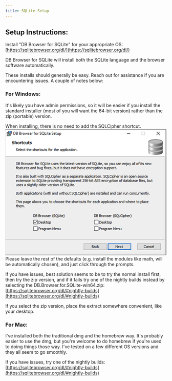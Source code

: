 ```yaml
---
title: SQLite Setup
---
```


## Setup Instructions:
Install "DB Browser for SQLite" for your appropriate OS:
[https://sqlitebrowser.org/dl/](https://sqlitebrowser.org/dl/)

DB Browser for SQLite will install both the SQLite language and the browser software automatically.

These installs should generally be easy. Reach out for assistance if you are encountering issues.
A couple of notes below:

### For Windows:
It's likely you have admin permissions, so it will be easier if you install the standard installer (most of you will want the 64-bit version) rather than the zip (portable) version.

When installing,
there is no need to add the SQLCipher shortcut.
![1c93eac7318b3ffff089224eca088892.png](./db_browser_for_sqlite_setup.png)
Please leave the rest of the defaults (e.g. install the modules like math, will be automatically chosen), and just click through the prompts.

If you have issues, best solution seems to be to try the normal install first, then try the zip version, and if it fails try one of the nightly builds instead by selecting the DB.Browser.for.SQLite-win64.zip: [https://sqlitebrowser.org/dl/#nightly-builds](https://sqlitebrowser.org/dl/#nightly-builds)

If you select the zip version, place the extract somewhere convenient, like your desktop.


### For Mac:
I've installed both the traditional dmg and the homebrew way. It's probably easier to use the dmg, but you're welcome to do homebrew if you're used to doing things those way. I've tested on a few different OS versions and they all seem to go smoothly.

If you have issues, try one of the nightly builds: [https://sqlitebrowser.org/dl/#nightly-builds](https://sqlitebrowser.org/dl/#nightly-builds)

